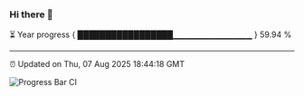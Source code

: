 ### Hi there 👋

⏳ Year progress { █████████████████▁▁▁▁▁▁▁▁▁▁▁▁▁ } 59.94 %

---

⏰ Updated on Thu, 07 Aug 2025 18:44:18 GMT

![Progress Bar CI](https://github.com/DhruviPatel157/GitHub-Actions-Demo/workflows/Progress%20Bar%20CI/badge.svg)
